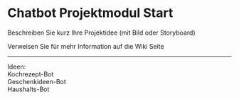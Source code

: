 # Chatbot Projektmodul Start

Beschreiben Sie kurz Ihre Projektidee (mit Bild oder Storyboard)

Verweisen Sie für mehr Information auf die Wiki Seite

-----------------------------------------------------------------------------------------------------------------------------------------------------------

Ideen:                                                                                                                                                    
        Kochrezept-Bot                                                                                                                                    
        Geschenkideen-Bot                                                                                                                                 
        Haushalts-Bot                                                                                                                                     
